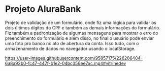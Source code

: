 # Projeto AluraBank

Projeto de validação de um formulário, onde fiz uma lógica para validar os dois últimos dígitos do CPF e também as demais informações do formulário. Fiz também a padronização de algumas mensagens para mostrar o erro do preenchimento do formulário e além disso, no final o usuário pode enviar uma foto pro banco no ato de abertura da conta. Isso tudo, com o armazenamento de dados no navegador usando o localStorage. 



https://user-images.githubusercontent.com/95857175/226206404-6a8a92b0-fc47-447f-b1e2-04bc056ee7ac.mp4#vitrinedev


